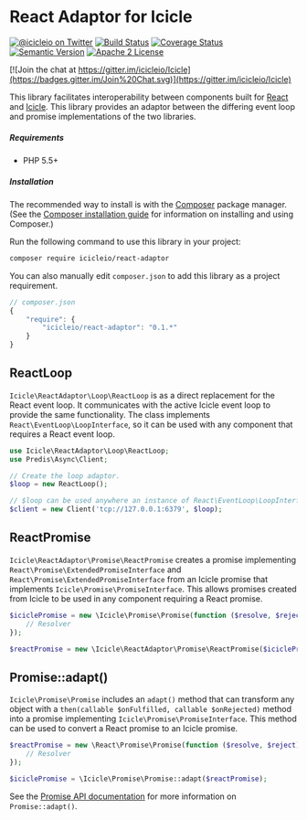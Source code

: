 # React Adaptor for Icicle

[![@icicleio on Twitter](https://img.shields.io/badge/twitter-%40icicleio-5189c7.svg?style=flat-square)](https://twitter.com/icicleio)
[![Build Status](https://img.shields.io/travis/icicleio/ReactAdaptor/master.svg?style=flat-square)](https://travis-ci.org/icicleio/ReactAdaptor)
[![Coverage Status](https://img.shields.io/coveralls/icicleio/ReactAdaptor.svg?style=flat-square)](https://coveralls.io/r/icicleio/ReactAdaptor)
[![Semantic Version](https://img.shields.io/badge/semver-v0.1.1-yellow.svg?style=flat-square)](http://semver.org)
[![Apache 2 License](https://img.shields.io/packagist/l/icicleio/react-adaptor.svg?style=flat-square)](LICENSE)

[![Join the chat at https://gitter.im/icicleio/Icicle](https://badges.gitter.im/Join%20Chat.svg)](https://gitter.im/icicleio/Icicle)

This library facilitates interoperability between components built for [React](http://reactphp.org) and [Icicle](http://icicle.io). This library provides an adaptor between the differing event loop and promise implementations of the two libraries.

##### Requirements

- PHP 5.5+

##### Installation

The recommended way to install is with the [Composer](http://getcomposer.org/) package manager. (See the [Composer installation guide](https://getcomposer.org/doc/00-intro.md) for information on installing and using Composer.)

Run the following command to use this library in your project: 

```bash
composer require icicleio/react-adaptor
```

You can also manually edit `composer.json` to add this library as a project requirement.

```js
// composer.json
{
    "require": {
        "icicleio/react-adaptor": "0.1.*"
    }
}
```

## ReactLoop

`Icicle\ReactAdaptor\Loop\ReactLoop` is as a direct replacement for the React event loop. It communicates with the active Icicle event loop to provide the same functionality. The class implements `React\EventLoop\LoopInterface`, so it can be used with any component that requires a React event loop.

```php
use Icicle\ReactAdaptor\Loop\ReactLoop;
use Predis\Async\Client;

// Create the loop adaptor.
$loop = new ReactLoop();

// $loop can be used anywhere an instance of React\EventLoop\LoopInterface is required.
$client = new Client('tcp://127.0.0.1:6379', $loop);
```

## ReactPromise

`Icicle\ReactAdaptor\Promise\ReactPromise` creates a promise implementing `React\Promise\ExtendedPromiseInterface` and `React\Promise\ExtendedPromiseInterface` from an Icicle promise that implements `Icicle\Promise\PromiseInterface`. This allows promises created from Icicle to be used in any component requiring a React promise.

```php
$iciclePromise = new \Icicle\Promise\Promise(function ($resolve, $reject) {
    // Resolver
});

$reactPromise = new \Icicle\ReactAdaptor\Promise\ReactPromise($iciclePromise);
```

## Promise::adapt()

`Icicle\Promise\Promise` includes an `adapt()` method that can transform any object with a `then(callable $onFulfilled, callable $onRejected)` method into a promise implementing `Icicle\Promise\PromiseInterface`. This method can be used to convert a React promise to an Icicle promise.

```php
$reactPromise = new \React\Promise\Promise(function ($resolve, $reject) {
    // Resolver
});

$iciclePromise = \Icicle\Promise\Promise::adapt($reactPromise);
```

See the [Promise API documentation](//github.com/icicleio/Icicle/wiki/Promises) for more information on `Promise::adapt()`.
